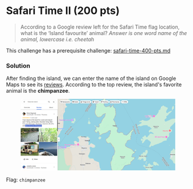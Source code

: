 # Safari Time II (200 pts)

> According to a Google review left for the Safari Time flag location, what is the ‘Island favourite’ animal? _Answer is one word name of the animal, lowercase i.e. cheetah_

This challenge has a prerequisite challenge: [safari-time-400-pts.md](safari-time-400-pts.md "mention")

### Solution

After finding the island, we can enter the name of the island on Google Maps to see its [reviews](https://maps.app.goo.gl/whqcKpbRX6hhvNFy9). According to the top review, the island's favorite animal is the **chimpanzee**.

<figure><img src="../../../.gitbook/assets/image (13).png" alt=""><figcaption></figcaption></figure>

Flag: `chimpanzee`
